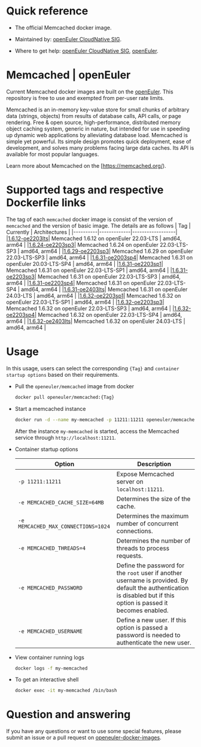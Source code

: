 # Quick reference

- The official Memcached docker image.

- Maintained by: [openEuler CloudNative SIG](https://gitee.com/openeuler/cloudnative).

- Where to get help: [openEuler CloudNative SIG](https://gitee.com/openeuler/cloudnative), [openEuler](https://gitee.com/openeuler/community).

# Memcached | openEuler
Current Memcached docker images are built on the [openEuler](https://repo.openeuler.org/). This repository is free to use and exempted from per-user rate limits.

Memcached is an in-memory key-value store for small chunks of arbitrary data (strings, objects) from results of database calls, API calls, or page rendering. Free & open source, high-performance, distributed memory object caching system, generic in nature, but intended for use in speeding up dynamic web applications by alleviating database load. Memcached is simple yet powerful. Its simple design promotes quick deployment, ease of development, and solves many problems facing large data caches. Its API is available for most popular languages.

Learn more about Memcached on the [https://memcached.org/).

# Supported tags and respective Dockerfile links
The tag of each `memcached` docker image is consist of the version of `memcached` and the version of basic image. The details are as follows
|    Tag   |  Currently  |   Architectures  |
|----------|-------------|------------------|
|[1.6.12-oe2203lts](https://gitee.com/openeuler/openeuler-docker-images/blob/master/Database/memcached/1.6.12/22.03-lts-sp3/Dockerfile)| Memcached 1.6.12 on openEuler 22.03-LTS | amd64, arm64 |
|[1.6.24-oe2203sp3](https://gitee.com/openeuler/openeuler-docker-images/blob/master/Database/memcached/1.6.24/22.03-lts-sp3/Dockerfile)| Memcached 1.6.24 on openEuler 22.03-LTS-SP3 | amd64, arm64 |
|[1.6.29-oe2203sp3](https://gitee.com/openeuler/openeuler-docker-images/blob/master/Database/memcached/1.6.29/22.03-lts-sp3/Dockerfile)| Memcached 1.6.29 on openEuler 22.03-LTS-SP3 | amd64, arm64 |
|[1.6.31-oe2003sp4](https://gitee.com/openeuler/openeuler-docker-images/blob/master/Database/memcached/1.6.31/20.03-lts-sp4/Dockerfile)| Memcached 1.6.31 on openEuler 20.03-LTS-SP4 | amd64, arm64 |
|[1.6.31-oe2203sp1](https://gitee.com/openeuler/openeuler-docker-images/blob/master/Database/memcached/1.6.31/22.03-lts-sp1/Dockerfile)| Memcached 1.6.31 on openEuler 22.03-LTS-SP1 | amd64, arm64 |
|[1.6.31-oe2203sp3](https://gitee.com/openeuler/openeuler-docker-images/blob/master/Database/memcached/1.6.31/22.03-lts-sp3/Dockerfile)| Memcached 1.6.31 on openEuler 22.03-LTS-SP3 | amd64, arm64 |
|[1.6.31-oe2203sp4](https://gitee.com/openeuler/openeuler-docker-images/blob/master/Database/memcached/1.6.31/22.03-lts-sp4/Dockerfile)| Memcached 1.6.31 on openEuler 22.03-LTS-SP4 | amd64, arm64 |
|[1.6.31-oe2403lts](https://gitee.com/openeuler/openeuler-docker-images/blob/master/Database/memcached/1.6.31/24.03-lts/Dockerfile)| Memcached 1.6.31 on openEuler 24.03-LTS | amd64, arm64 |
|[1.6.32-oe2203sp1](https://gitee.com/openeuler/openeuler-docker-images/blob/master/Database/memcached/1.6.32/22.03-lts-sp1/Dockerfile)| Memcached 1.6.32 on openEuler 22.03-LTS-SP1 | amd64, arm64 |
|[1.6.32-oe2203sp3](https://gitee.com/openeuler/openeuler-docker-images/blob/master/Database/memcached/1.6.32/22.03-lts-sp3/Dockerfile)| Memcached 1.6.32 on openEuler 22.03-LTS-SP3 | amd64, arm64 |
|[1.6.32-oe2203sp4](https://gitee.com/openeuler/openeuler-docker-images/blob/master/Database/memcached/1.6.32/22.03-lts-sp4/Dockerfile)| Memcached 1.6.32 on openEuler 22.03-LTS-SP4 | amd64, arm64 |
|[1.6.32-oe2403lts](https://gitee.com/openeuler/openeuler-docker-images/blob/master/Database/memcached/1.6.32/24.03-lts/Dockerfile)| Memcached 1.6.32 on openEuler 24.03-LTS | amd64, arm64 |
  
# Usage
In this usage, users can select the corresponding `{Tag}` and `container startup options` based on their requirements.

- Pull the `openeuler/memcached` image from docker

	```bash
	docker pull openeuler/memcached:{Tag}
	```

- Start a memcached instance

	```bash
	docker run -d --name my-memcached -p 11211:11211 openeuler/memcached:{Tag}
	```
	After the instance `my-memcached` is started, access the Memcached service through `http://localhost:11211`.

- Container startup options

	| Option | Description |
	|--|--|
	| `-p 11211:11211` | Expose Memcached server on `localhost:11211`. |
	| `-e MEMCACHED_CACHE_SIZE=64MB` | Determines the size of the cache. |
    | `-e MEMCACHED_MAX_CONNECTIONS=1024`	| Determines the maximum number of concurrent connections. |
    | `-e MEMCACHED_THREADS=4` | Determines the number of threads to process requests. |
    | `-e MEMCACHED_PASSWORD` | Define the password for the `root` user if another username is provided. By default the authentication is disabled but if this option is passed it becomes enabled. |
    | `-e MEMCACHED_USERNAME` | Define a new user. If this option is passed a password is needed to authenticate the new user. |

- View container running logs

	```bash
	docker logs -f my-memcached
	```

- To get an interactive shell

	```bash
	docker exec -it my-memcached /bin/bash
	```
	
# Question and answering
If you have any questions or want to use some special features, please submit an issue or a pull request on [openeuler-docker-images](https://gitee.com/openeuler/openeuler-docker-images).